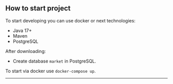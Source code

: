 ## How to start project
To start developing you can use docker or next technologies:
* Java 17+
* Maven
* PostgreSQL

After downloading:
* Create database `market` in PostgreSQL.

To start via docker use `docker-compose up`.
<hr>